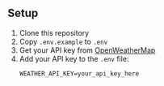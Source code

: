## Setup

1. Clone this repository
2. Copy `.env.example` to `.env`
3. Get your API key from [OpenWeatherMap](https://openweathermap.org/api)
4. Add your API key to the `.env` file:
   ```
   WEATHER_API_KEY=your_api_key_here
   ```